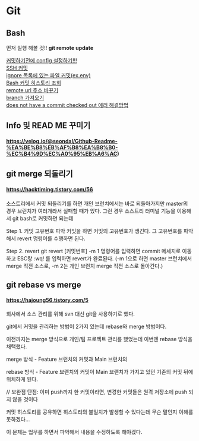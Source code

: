 # Git

## Bash
먼저 실행 해볼 것!!
**git remote update**

[커밋하기전에 config 설정하기!!!](https://coding-groot.tistory.com/97)  
[SSH 커밋](https://coding-factory.tistory.com/244)   
[ignore 목록에 있는 파일 커밋(ex.env)](https://zoosso.tistory.com/835)   
[Bash 커밋 히스토리 조회](https://git-scm.com/book/ko/v2/Git%EC%9D%98-%EA%B8%B0%EC%B4%88-%EC%BB%A4%EB%B0%8B-%ED%9E%88%EC%8A%A4%ED%86%A0%EB%A6%AC-%EC%A1%B0%ED%9A%8C%ED%95%98%EA%B8%B0)   
[remote url 주소 바꾸기](https://onedaythreecoding.tistory.com/entry/Git-%EB%A6%AC%EB%AA%A8%ED%8A%B8-%EC%A0%80%EC%9E%A5%EC%86%8C-remote-url-%EC%A3%BC%EC%86%8C-%ED%99%95%EC%9D%B8-%EB%B3%80%EA%B2%BD-%EB%AA%85%EB%A0%B9%EC%96%B4)   
[branch 가져오기](https://cjh5414.github.io/get-git-remote-branch/)   
[does not have a commit checked out 에러 해결방법](https://mmol.tistory.com/entry/%EA%B9%83%ED%97%88%EB%B8%8C-does-not-have-a-commit-checked-out-%EC%97%90%EB%9F%AC-%ED%95%B4%EA%B2%B0%EB%B0%A9%EB%B2%95)

## Info 및 READ ME 꾸미기
#### https://velog.io/@seondal/Github-Readme-%EA%BE%B8%EB%AF%B8%EA%B8%B0-%EC%B4%9D%EC%A0%95%EB%A6%AC)

## git merge 되돌리기
#### https://hacktiming.tistory.com/56
소스트리에서 커밋 되돌리기를 하면 개인 브런치에서는 바로 되돌아가지만 master의 경우 브런치가 여러개라서 실패할 때가 있다.
그런 경우 소스트리 터미널 기능을 이용해서 git bash로 커밋하면 되는데

Step 1. 커밋 고유번호 파악
커밋을 하면 커밋의 고유번호가 생긴다.
그 고유번호를 파악해서 revert 명령어를 수행하면 된다.

Step 2. revert
git revert [커밋번호] -m 1   명령어를 입력하면 commit 메세지로 이동하고 ESC랑 :wq! 를 입력하면 revert가 완료된다.
(-m 1으로 하면 master 브런치에서 merge 직전 소스로, -m 2는 개인 브런치 merge 직전 소스로 돌아간다.)

## git rebase vs merge
#### https://hajoung56.tistory.com/5

회사에서 소스 관리를 위해 svn 대신 git을 사용하기로 했다.

git에서 커밋을 관리하는 방법이 2가지 있는데 rebase와 merge 방법이다.

이전까지는 merge 방식으로 개인/팀 프로젝트 관리를 했었는데 이번엔 rebase 방식을 채택했다.

merge 방식 - Feature 브런치의 커밋과 Main 브런치의 

rebase 방식 - Feature 브랜치의 커밋이 Main 브랜치가 가지고 있던 기존의 커밋 뒤에 위치하게 된다.

// 보완점
단점: 이미 push까지 한 커밋이라면, 변경한 커밋들은 원격 저장소에 push 되지 않을 것이다

커밋 히스토리를 공유하면 히스토리의 불일치가 발생할 수 있다는데 무슨 말인지 이해를 못하겠다...

이 문제는 업무를 하면서 파악해서 내용을 수정하도록 해야겠다.